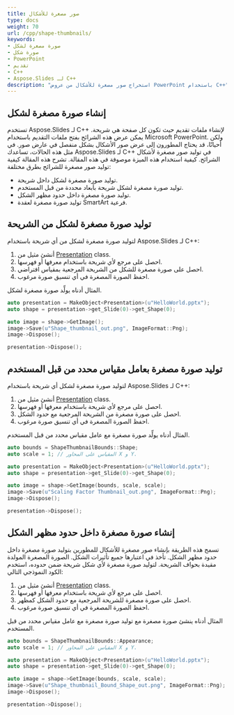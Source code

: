 ```yaml
---
title: صور مصغرة للأشكال
type: docs
weight: 70
url: /cpp/shape-thumbnails/
keywords: 
- صورة مصغرة لشكل
- صورة شكل
- PowerPoint
- تقديم
- C++
- Aspose.Slides لـ С++
description: "استخراج صور مصغرة للأشكال من عروض PowerPoint باستخدام C++"
---
```



## **إنشاء صورة مصغرة لشكل**
تستخدم Aspose.Slides لـ C++ لإنشاء ملفات تقديم حيث تكون كل صفحة هي شريحة. يمكن عرض هذه الشرائح بفتح ملفات التقديم باستخدام Microsoft PowerPoint. ولكن أحيانًا، قد يحتاج المطورون إلى عرض صور الأشكال بشكل منفصل في عارض صور. في مثل هذه الحالات، تساعدك Aspose.Slides لـ C++ في توليد صور مصغرة لأشكال الشرائح. كيفية استخدام هذه الميزة موصوفة في هذه المقالة.
تشرح هذه المقالة كيفية توليد صور مصغرة للشرائح بطرق مختلفة:

- توليد صورة مصغرة لشكل داخل شريحة.
- توليد صورة مصغرة لشكل شريحة بأبعاد محددة من قبل المستخدم.
- توليد صورة مصغرة داخل حدود مظهر الشكل.
- توليد صورة مصغرة لعقدة SmartArt فرعية.

## **توليد صورة مصغرة لشكل من الشريحة**
لتوليد صورة مصغرة لشكل من أي شريحة باستخدام Aspose.Slides لـ C++:

1. أنشئ مثيل من [Presentation](https://reference.aspose.com/slides/cpp/aspose.slides/presentation/) class.
1. احصل على مرجع لأي شريحة باستخدام معرفها أو فهرسها.
1. احصل على صورة مصغرة للشكل من الشريحة المرجعية بمقياس افتراضي.
1. احفظ الصورة المصغرة في أي تنسيق صورة مرغوب.

المثال أدناه يولِّد صورة مصغرة لشكل.

```cpp
auto presentation = MakeObject<Presentation>(u"HelloWorld.pptx");
auto shape = presentation->get_Slide(0)->get_Shape(0);

auto image = shape->GetImage();
image->Save(u"Shape_thumbnail_out.png", ImageFormat::Png);
image->Dispose();

presentation->Dispose();
```


## **توليد صورة مصغرة بعامل مقياس محدد من قبل المستخدم**
لتوليد صورة مصغرة لشكل أي شريحة باستخدام Aspose.Slides لـ C++:

1. أنشئ مثيل من [Presentation](https://reference.aspose.com/slides/cpp/aspose.slides/presentation/) class.
1. احصل على مرجع لأي شريحة باستخدام معرفها أو فهرسها.
1. احصل على صورة مصغرة من الشريحة المرجعية مع حدود الشكل.
1. احفظ الصورة المصغرة في أي تنسيق صورة مرغوب.

المثال أدناه يولِّد صورة مصغرة مع عامل مقياس محدد من قبل المستخدم.

```cpp
auto bounds = ShapeThumbnailBounds::Shape;
auto scale = 1; // المقياس على المحاور X و Y.

auto presentation = MakeObject<Presentation>(u"HelloWorld.pptx");
auto shape = presentation->get_Slide(0)->get_Shape(0);

auto image = shape->GetImage(bounds, scale, scale);
image->Save(u"Scaling Factor Thumbnail_out.png", ImageFormat::Png);
image->Dispose();

presentation->Dispose();
```

## **إنشاء صورة مصغرة داخل حدود مظهر الشكل**
تسمح هذه الطريقة بإنشاء صور مصغرة للأشكال للمطورين بتوليد صورة مصغرة داخل حدود مظهر الشكل. تأخذ في اعتبارها جميع تأثيرات الشكل. الصورة المصغرة المولدة مقيدة بحواف الشريحة. لتوليد صورة مصغرة لأي شكل شريحة ضمن حدوده، استخدم الكود النموذجي التالي:

1. أنشئ مثيل من [Presentation](https://reference.aspose.com/slides/cpp/aspose.slides/presentation/) class.
1. احصل على مرجع لأي شريحة باستخدام معرفها أو فهرسها.
1. احصل على صورة مصغرة للشريحة المرجعية مع حدود الشكل كمظهر.
1. احفظ الصورة المصغرة في أي تنسيق صورة مرغوب.

المثال أدناه ينشئ صورة مصغرة مع توليد صورة مصغرة مع عامل مقياس محدد من قبل المستخدم.

```cpp
auto bounds = ShapeThumbnailBounds::Appearance;
auto scale = 1; // المقياس على المحاور X و Y.

auto presentation = MakeObject<Presentation>(u"HelloWorld.pptx");
auto shape = presentation->get_Slide(0)->get_Shape(0);

auto image = shape->GetImage(bounds, scale, scale);
image->Save(u"Shape_thumbnail_Bound_Shape_out.png", ImageFormat::Png);
image->Dispose();

presentation->Dispose();
```